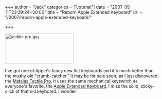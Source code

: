 +++
author = "Jack"
categories = ["Journal"]
date = "2007-09-11T23:39:24+00:00"
title = "Reborn Apple Extended Keyboard"
url = "/2007/reborn-apple-extended-keyboard/"

+++

<img src="/files/tactile-pro.jpg" alt="tactile-pro.jpg" border="0" width="225" height="100" /> 

I've got one of Apple's fancy new flat keyboards and it's much better than the mushy old "crumb-catcher." It may be for sale soon, as I just discovered the [Mataias Tactile Pro][1]. It uses the same mechanical keyswitch as everyone's favorite, the [Apple Extended Keyboard][2]. I miss the solid, clicky-click of that old keyboard. I wonder.

 [1]: http://matias.ca/tactilepro2/
 [2]: http://en.wikipedia.org/wiki/Apple_Extended_Keyboard